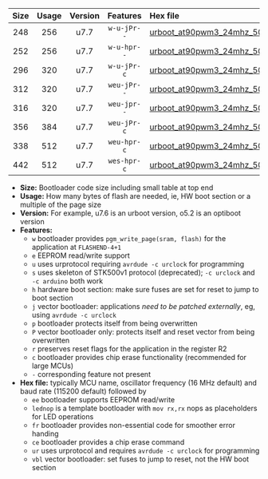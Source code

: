 |Size|Usage|Version|Features|Hex file|
|:-:|:-:|:-:|:-:|:--|
|248|256|u7.7|`w-u-jPr--`|[urboot_at90pwm3_24mhz_500000bps_lednop_ur_vbl.hex](https://raw.githubusercontent.com/stefanrueger/urboot.hex/main/mcus/at90pwm3/fcpu_24mhz/500000_bps/urboot_at90pwm3_24mhz_500000bps_lednop_ur_vbl.hex)|
|252|256|u7.7|`w-u-hpr--`|[urboot_at90pwm3_24mhz_500000bps_lednop_fr_ur.hex](https://raw.githubusercontent.com/stefanrueger/urboot.hex/main/mcus/at90pwm3/fcpu_24mhz/500000_bps/urboot_at90pwm3_24mhz_500000bps_lednop_fr_ur.hex)|
|296|320|u7.7|`w-u-jPr-c`|[urboot_at90pwm3_24mhz_500000bps_lednop_fr_ce_ur_vbl.hex](https://raw.githubusercontent.com/stefanrueger/urboot.hex/main/mcus/at90pwm3/fcpu_24mhz/500000_bps/urboot_at90pwm3_24mhz_500000bps_lednop_fr_ce_ur_vbl.hex)|
|312|320|u7.7|`weu-jPr--`|[urboot_at90pwm3_24mhz_500000bps_ee_lednop_ur_vbl.hex](https://raw.githubusercontent.com/stefanrueger/urboot.hex/main/mcus/at90pwm3/fcpu_24mhz/500000_bps/urboot_at90pwm3_24mhz_500000bps_ee_lednop_ur_vbl.hex)|
|316|320|u7.7|`weu-jpr--`|[urboot_at90pwm3_24mhz_500000bps_ee_lednop_fr_ur_vbl.hex](https://raw.githubusercontent.com/stefanrueger/urboot.hex/main/mcus/at90pwm3/fcpu_24mhz/500000_bps/urboot_at90pwm3_24mhz_500000bps_ee_lednop_fr_ur_vbl.hex)|
|356|384|u7.7|`weu-jPr-c`|[urboot_at90pwm3_24mhz_500000bps_ee_lednop_fr_ce_ur_vbl.hex](https://raw.githubusercontent.com/stefanrueger/urboot.hex/main/mcus/at90pwm3/fcpu_24mhz/500000_bps/urboot_at90pwm3_24mhz_500000bps_ee_lednop_fr_ce_ur_vbl.hex)|
|338|512|u7.7|`weu-hpr-c`|[urboot_at90pwm3_24mhz_500000bps_ee_lednop_fr_ce_ur.hex](https://raw.githubusercontent.com/stefanrueger/urboot.hex/main/mcus/at90pwm3/fcpu_24mhz/500000_bps/urboot_at90pwm3_24mhz_500000bps_ee_lednop_fr_ce_ur.hex)|
|442|512|u7.7|`wes-hpr-c`|[urboot_at90pwm3_24mhz_500000bps_ee_lednop_fr_ce.hex](https://raw.githubusercontent.com/stefanrueger/urboot.hex/main/mcus/at90pwm3/fcpu_24mhz/500000_bps/urboot_at90pwm3_24mhz_500000bps_ee_lednop_fr_ce.hex)|

- **Size:** Bootloader code size including small table at top end
- **Usage:** How many bytes of flash are needed, ie, HW boot section or a multiple of the page size
- **Version:** For example, u7.6 is an urboot version, o5.2 is an optiboot version
- **Features:**
  + `w` bootloader provides `pgm_write_page(sram, flash)` for the application at `FLASHEND-4+1`
  + `e` EEPROM read/write support
  + `u` uses urprotocol requiring `avrdude -c urclock` for programming
  + `s` uses skeleton of STK500v1 protocol (deprecated); `-c urclock` and `-c arduino` both work
  + `h` hardware boot section: make sure fuses are set for reset to jump to boot section
  + `j` vector bootloader: applications *need to be patched externally*, eg, using `avrdude -c urclock`
  + `p` bootloader protects itself from being overwritten
  + `P` vector bootloader only: protects itself and reset vector from being overwritten
  + `r` preserves reset flags for the application in the register R2
  + `c` bootloader provides chip erase functionality (recommended for large MCUs)
  + `-` corresponding feature not present
- **Hex file:** typically MCU name, oscillator frequency (16 MHz default) and baud rate (115200 default) followed by
  + `ee` bootloader supports EEPROM read/write
  + `lednop` is a template bootloader with `mov rx,rx` nops as placeholders for LED operations
  + `fr` bootloader provides non-essential code for smoother error handing
  + `ce` bootloader provides a chip erase command
  + `ur` uses urprotocol and requires `avrdude -c urclock` for programming
  + `vbl` vector bootloader: set fuses to jump to reset, not the HW boot section
